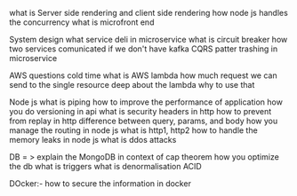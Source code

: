 what is Server side rendering and client side rendering
how node js handles the concurrency
what is microfront end


System design
what service deli in microservice
what is circuit breaker
how two services comunicated if we don't have kafka
CQRS patter
trashing in microservice


AWS questions
cold time
what is AWS lambda
how much request we can send to the single resource
deep about the lambda
why to use that


Node js
what is piping
how to improve the performance of application
how you do versioning in api
what is security headers in http
how to prevent from replay in http
difference between query, params, and body
how you manage the routing in node js
what is http1, http2
how to handle the memory leaks in node js
what is ddos attacks

DB = >
explain the MongoDB in context of cap theorem
how you optimize the db
what is triggers
what is denormalisation
ACID

DOcker:-
how to secure the information in docker






